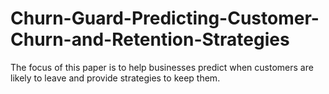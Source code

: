 # Churn-Guard-Predicting-Customer-Churn-and-Retention-Strategies
The focus of this paper is to help businesses predict when customers are likely to leave and provide strategies to keep them.
